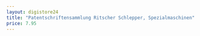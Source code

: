 ```yaml
---
layout: digistore24
title: "Patentschriftensammlung Ritscher Schlepper, Spezialmaschinen"
price: 7.95
---
```


